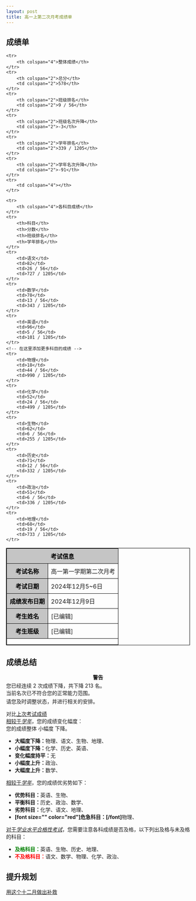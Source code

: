 ```yaml
---
layout: post
title: 高一上第二次月考成绩单
---
```



<h2>成绩单</h2><style>
    table {
        width: 100%;
        border-collapse: collapse;
    }
    table, th, td {
        border: 1px solid black;
    }
    th, td {
        padding: 8px;
        text-align: left;
    }
    th {
        background-color: #C5C5C5;
        color: #000000;
        text-align: center;
    }

    .alert {
        border: 3px solid black; /* 黑色边框 */
        background-color: #FFD68A; /* 橙色背景 */
        color: black; /* 黑色文本 */
        padding: 15px;
        margin-bottom: 12px;
    }
    .title {
        font-weight: bold; /* 加粗标题 */
        text-align: center;
    }
    .alert p {
        margin: 3px 0 0; /* 调整段落间距 */
    }
</style><table>
    <tr>
        <th colspan="4">考试信息</th>
    </tr>
    <tr>
        <th colspan="2">考试名称</th>
        <td colspan="2">高一第一学期第二次月考</th>
    </tr>
    <tr>
        <th colspan="2">考试日期</th>
        <td colspan="2">2024年12月5~6日</th>
    </tr>
    <tr>
        <th colspan="2">成绩发布日期</th>
        <td colspan="2">2024年12月9日</th>
    </tr>
    <tr>
        <th colspan="2">考生姓名</th>
        <td colspan="2">[已编辑]</th>
    </tr>
    <tr>
        <th colspan="2">考生班级</th>
        <td colspan="2">[已编辑]</th>
    </tr>
    <tr>
        <td colspan="4"></th>
    </tr>

    <tr>
        <th colspan="4">整体成绩</th>
    </tr>
    <tr>
        <th colspan="2">总分</th>
        <td colspan="2">578</th>
    </tr>
    <tr>
        <th colspan="2">班级排名</th>
        <td colspan="2">9 / 56</th>
    </tr>
    <tr>
        <th colspan="2">班级名次升降</th>
        <td colspan="2">-3</th>
    </tr>
    <tr>
        <th colspan="2">学年排名</th>
        <td colspan="2">339 / 1205</th>
    </tr>
    <tr>
        <th colspan="2">学年名次升降</th>
        <td colspan="2">-91</th>
    </tr>
    <tr>
        <td colspan="4"></th>
    </tr>

    <tr>
        <th colspan="4">各科目成绩</th>
    </tr>
    <tr>
        <th>科目</th>
        <th>分数</th>
        <th>班级排名</th>
        <th>学年排名</th>
    </tr>
    <tr>
        <td>语文</td>
        <td>82</td>
        <td>26 / 56</td>
        <td>727 / 1205</td>
    </tr>
    <tr>
        <td>数学</td>
        <td>78</td>
        <td>13 / 56</td>
        <td>343 / 1205</td>
    </tr>
    <tr>
        <td>英语</td>
        <td>96</td>
        <td>5 / 56</td>
        <td>101 / 1205</td>
    </tr>
    <!-- 在这里添加更多科目的成绩 -->
    <tr>
        <td>物理</td>
        <td>18</td>
        <td>44 / 56</td>
        <td>990 / 1205</td>
    </tr>
    <tr>
        <td>化学</td>
        <td>52</td>
        <td>24 / 56</td>
        <td>499 / 1205</td>
    </tr>
    <tr>
        <td>生物</td>
        <td>62</td>
        <td>6 / 56</td>
        <td>255 / 1205</td>
    </tr>
    <tr>
        <td>历史</td>
        <td>71</td>
        <td>12 / 56</td>
        <td>332 / 1205</td>
    </tr>
    <tr>
        <td>政治</td>
        <td>51</td>
        <td>6 / 56</td>
        <td>336 / 1205</td>
    </tr>
    <tr>
        <td>地理</td>
        <td>68</td>
        <td>19 / 56</td>
        <td>733 / 1205</td>
    </tr>
</table><h2>成绩总结</h2><div class="alert">
  <div class="title">警告</div>
  <p>您已经连续 2 次成绩下降，共下降 213 名。<br>当前名次已不符合您的正常能力范围。</p>
  <p>请您及时调整状态，并进行相关的安排。</p>
</div><p>对比<a href="/index.php/grade-report/109.html">上次考试成绩</a><br><u>相较于<em>学年</em></u>，您的成绩变化幅度：<br>您的成绩整体 小幅度 下降。</p><ul><li><strong>大幅度下降：</strong>物理、语文、生物、地理、</li><li><strong>小幅度下降：</strong>化学、历史、英语、</li><li><strong>变化幅度持平：</strong>无</li><li><strong>小幅度上升：</strong>政治、</li><li><strong>大幅度上升：</strong>数学、</li></ul><p><u>相较于<em>学年</em></u>，您的成绩优劣势如下：</p><ul><li><strong>优势科目：</strong>英语、生物、</li><li><strong>平衡科目：</strong>历史、政治、数学、</li><li><strong>劣势科目：</strong>化学、语文、地理、</li><li><strong>[font size="" color="red"]危急科目：[/font]</strong>物理、</li></ul><p><u>对于<em>学业水平合格性考试</em></u>，您需要注意各科成绩是否及格，以下列出及格与未及格的科目：</p><ul><li><span style="color:green;font-weight:bold;">及格科目：</span>英语、生物、历史、地理、</li><li><span style="color:red;font-weight:bold;">不及格科目：</span>语文、数学、物理、化学、政治、</li></ul><h2>提升规划</h2><p><a href="/index.php/blog/115.html">用这个十二月做出补救</a></p>
